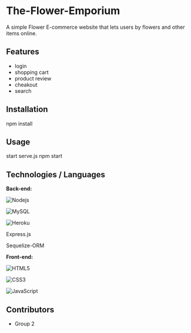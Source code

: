 # The-Flower-Emporium
A simple Flower E-commerce website that lets users by flowers and other items online. 

## Features
- login
- shopping cart
- product review
- cheakout
- search

## Installation
npm install

## Usage
start serve.js
npm start

## Technologies / Languages
**Back-end:**

![Nodejs](https://img.shields.io/badge/-Nodejs-black?style=flat-square&logo=Node.js)

![MySQL](https://img.shields.io/badge/-MySQL-black?style=flat-square&logo=mysql)

![Heroku](https://img.shields.io/badge/-Heroku-430098?style=flat-square&logo=heroku)

Express.js

Sequelize-ORM

**Front-end:**

![HTML5](https://img.shields.io/badge/-HTML5-E34F26?style=flat-square&logo=html5&logoColor=white)

![CSS3](https://img.shields.io/badge/-CSS3-1572B6?style=flat-square&logo=css3)

![JavaScript](https://img.shields.io/badge/-JavaScript-black?style=flat-square&logo=javascript)

## Contributors
- Group 2 
